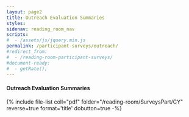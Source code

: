 ```yaml
---
layout: page2
title: Outreach Evaluation Summaries
styles:
sidenav: reading_room_nav
scripts:
#  - /assets/js/jquery.min.js
permalink: /participant-surveys/outreach/
#redirect_from:
#  - /reading-room-participant-surveys/
#document-ready:
#  - getRate();
---
```


#### Outreach Evaluation Summaries

{% include file-list coll="pdf" folder="/reading-room/SurveysPart/CY" reverse=true format='title' dobutton=true -%}

<!-- CONTENT END -->
